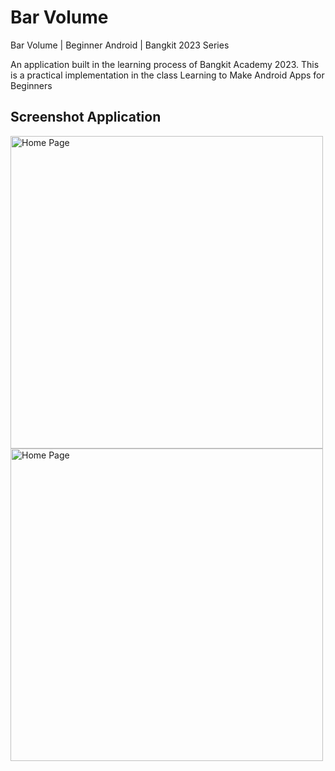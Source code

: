 # Bar Volume
Bar Volume | Beginner Android | Bangkit 2023 Series

An application built in the learning process of Bangkit Academy 2023. This is a practical implementation in the class Learning to Make Android Apps for Beginners

## Screenshot Application
<img src="https://github.com/riyandifirman/bar-volume/assets/49358131/c5cce583-1f9a-4031-b013-51c8e70e5334" alt="Home Page" widht="500" height="500">
<img src="https://github.com/riyandifirman/bar-volume/assets/49358131/78198f1f-871c-4fcf-8447-604caa4a8f05" alt="Home Page" widht="500" height="500">
